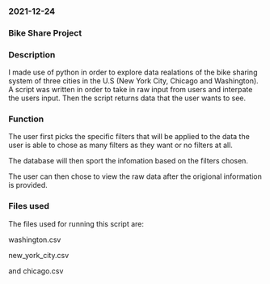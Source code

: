 
### 2021-12-24

### Bike Share Project

### Description
I made use of python in order to explore data realations of the bike sharing system of three cities in the U.S (New York City, Chicago and Washington). 
A script was written in order to take in raw input from users and interpate the users input. Then the script returns data that the user wants to see.

### Function
The user first picks the specific filters that will be applied to the data the user is able to chose as many filters as they want or no filters at all.

The database will then sport the infomation based on the filters chosen.

The user can then chose to view the raw data after the origional information is provided.

### Files used

The files used for running this script are: 

washington.csv

new_york_city.csv 

and chicago.csv


